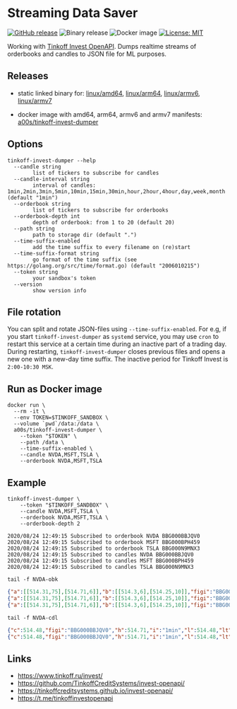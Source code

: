 Streaming Data Saver
====================
[![GitHub release](https://img.shields.io/github/release/a0s/tinkoff-invest-dumper.svg)](https://github.com/a0s/tinkoff-invest-dumper/releases/latest)
![Binary release](https://github.com/a0s/tinkoff-invest-dumper/workflows/Binary%20release/badge.svg)
![Docker image](https://github.com/a0s/tinkoff-invest-dumper/workflows/Docker%20image/badge.svg)
[![License: MIT](https://img.shields.io/badge/License-MIT-yellow.svg)](https://opensource.org/licenses/MIT)


Working with [Tinkoff Invest OpenAPI](https://github.com/TinkoffCreditSystems/invest-openapi). Dumps realtime streams of orderbooks and candles to JSON file for ML purposes.

Releases
--------

* static linked binary for: [linux/amd64](https://github.com/a0s/tinkoff-invest-dumper/releases/latest/download/tinkoff-invest-dumper-amd64.tar.gz), [linux/arm64](https://github.com/a0s/tinkoff-invest-dumper/releases/latest/download/tinkoff-invest-dumper-arm64.tar.gz), [linux/armv6](https://github.com/a0s/tinkoff-invest-dumper/releases/latest/download/tinkoff-invest-dumper-armv6.tar.gz), [linux/armv7](https://github.com/a0s/tinkoff-invest-dumper/releases/latest/download/tinkoff-invest-dumper-armv7.tar.gz)

* docker image with amd64, arm64, armv6 and armv7 manifests: [a00s/tinkoff-invest-dumper](https://hub.docker.com/repository/docker/a00s/tinkoff-invest-dumper)

Options
-------

```shell script
tinkoff-invest-dumper --help
  --candle string
        list of tickers to subscribe for candles
  --candle-interval string
        interval of candles: 1min,2min,3min,5min,10min,15min,30min,hour,2hour,4hour,day,week,month (default "1min")
  --orderbook string
        list of tickers to subscribe for orderbooks
  --orderbook-depth int
        depth of orderbook: from 1 to 20 (default 20)
  --path string
        path to storage dir (default ".")
  --time-suffix-enabled
        add the time suffix to every filename on (re)start
  --time-suffix-format string
        go format of the time suffix (see https://golang.org/src/time/format.go) (default "2006010215")
  --token string
        your sandbox's token
  --version
        show version info
```

File rotation
-------------

You can split and rotate JSON-files using `--time-suffix-enabled`. For e.g, if you start `tinkoff-invest-dumper` as `systemd` service,  you may use `cron` to restart this service at a certain time during an inactive part of a trading day. During restarting, `tinkoff-invest-dumper` closes previous files and opens a new one with a new-day time suffix. The inactive period for Tinkoff Invest is `2:00-10:30 MSK`.

      
Run as Docker image
-------------------

```shell script
docker run \
  --rm -it \
  --env TOKEN=$TINKOFF_SANDBOX \
  --volume `pwd`/data:/data \
  a00s/tinkoff-invest-dumper \
    --token "$TOKEN" \
    --path /data \
    --time-suffix-enabled \
    --candle NVDA,MSFT,TSLA \
    --orderbook NVDA,MSFT,TSLA
```

Example
-------

```shell script
tinkoff-invest-dumper \
    --token "$TINKOFF_SANDBOX" \
    --candle NVDA,MSFT,TSLA \
    --orderbook NVDA,MSFT,TSLA \
    --orderbook-depth 2
```

```
2020/08/24 12:49:15 Subscribed to orderbook NVDA BBG000BBJQV0
2020/08/24 12:49:15 Subscribed to orderbook MSFT BBG000BPH459
2020/08/24 12:49:15 Subscribed to orderbook TSLA BBG000N9MNX3
2020/08/24 12:49:15 Subscribed to candles NVDA BBG000BBJQV0
2020/08/24 12:49:15 Subscribed to candles MSFT BBG000BPH459
2020/08/24 12:49:15 Subscribed to candles TSLA BBG000N9MNX3
```

`tail -f NVDA-obk`

```json
{"a":[[514.31,75],[514.71,6]],"b":[[514.3,6],[514.25,10]],"figi":"BBG000BBJQV0","lt":"2020-08-24T12:49:24.866749+03:00","t":"2020-08-24T09:49:24.850272182Z","ticker":"NVDA"}
{"a":[[514.31,75],[514.71,6]],"b":[[514.3,6],[514.25,10]],"figi":"BBG000BBJQV0","lt":"2020-08-24T12:49:25.225449+03:00","t":"2020-08-24T09:49:25.26326835Z","ticker":"NVDA"}
{"a":[[514.31,75],[514.71,6]],"b":[[514.3,6],[514.25,10]],"figi":"BBG000BBJQV0","lt":"2020-08-24T12:49:25.480208+03:00","t":"2020-08-24T09:49:25.50689026Z","ticker":"NVDA"}
```

`tail -f NVDA-cdl`

```json
{"c":514.48,"figi":"BBG000BBJQV0","h":514.71,"i":"1min","l":514.48,"lt":"2020-08-24T12:49:15.203217+03:00","o":514.5,"t":"2020-08-24T09:49:15.241791397Z","ticker":"NVDA","ts":"2020-08-24T09:49:00Z","v":11}
{"c":514.48,"figi":"BBG000BBJQV0","h":514.71,"i":"1min","l":514.48,"lt":"2020-08-24T12:49:19.747036+03:00","o":514.5,"t":"2020-08-24T09:49:19.786563182Z","ticker":"NVDA","ts":"2020-08-24T09:49:00Z","v":13}
```

Links
-----

- https://www.tinkoff.ru/invest/
- https://github.com/TinkoffCreditSystems/invest-openapi/
- https://tinkoffcreditsystems.github.io/invest-openapi/
- https://t.me/tinkoffinvestopenapi
